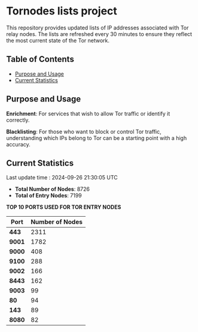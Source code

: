 # Tornodes lists project

This repository provides updated lists of IP addresses associated with Tor relay nodes. The lists are refreshed every 30 minutes to ensure they reflect the most current state of the Tor network.

## Table of Contents

- [Purpose and Usage](#purpose-and-usage)
- [Current Statistics](#current-statistics)


## Purpose and Usage

**Enrichment**: For services that wish to allow Tor traffic or identify it correctly.

**Blacklisting**: For those who want to block or control Tor traffic, understanding which IPs belong to Tor can be a starting point with a high accuracy.

## Current Statistics

Last update time : 2024-09-26 21:30:05 UTC

- **Total Number of Nodes**: 8726
- **Total of Entry Nodes**: 7199

**TOP 10 PORTS USED FOR TOR ENTRY NODES**

| **Port** | **Number of Nodes** |
|------|-----------------|
| **443**   | 2311  |
| **9001**   | 1782  |
| **9000**   | 408  |
| **9100**   | 288  |
| **9002**   | 166  |
| **8443**   | 162  |
| **9003**   | 99  |
| **80**   | 94  |
| **143**   | 89  |
| **8080**   | 82  |

